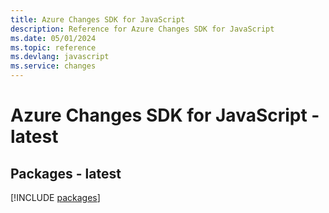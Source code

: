 ```yaml
---
title: Azure Changes SDK for JavaScript
description: Reference for Azure Changes SDK for JavaScript
ms.date: 05/01/2024
ms.topic: reference
ms.devlang: javascript
ms.service: changes
---
```

# Azure Changes SDK for JavaScript - latest
## Packages - latest
[!INCLUDE [packages](changes-index.md)]